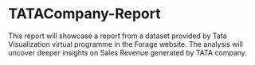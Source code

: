 # TATACompany-Report
This report will showcase a report from a dataset provided by Tata Visualization virtual programme in the Forage website.
The analysis will uncover deeper insights on Sales Revenue generated by TATA company.
